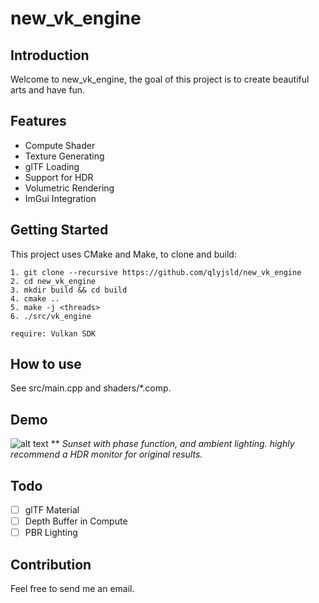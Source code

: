 # new_vk_engine

## Introduction
Welcome to new_vk_engine, the goal of this project is to create beautiful arts and have fun.

## Features
* Compute Shader
* Texture Generating
* glTF Loading
* Support for HDR
* Volumetric Rendering
* ImGui Integration

## Getting Started
This project uses CMake and Make, to clone and build:

```
1. git clone --recursive https://github.com/qlyjsld/new_vk_engine
2. cd new_vk_engine
3. mkdir build && cd build
4. cmake ..
5. make -j <threads>
6. ./src/vk_engine

require: Vulkan SDK
```
## How to use
See src/main.cpp and shaders/*.comp.

## Demo
![alt text](https://github.com/qlyjsld/new_vk_engine/blob/vol/screenshots/cloud.gif)
** *Sunset with phase function, and ambient lighting. highly recommend a HDR monitor for original results.*

## Todo
- [ ] glTF Material
- [ ] Depth Buffer in Compute
- [ ] PBR Lighting

## Contribution
Feel free to send me an email.
